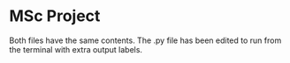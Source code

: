# MSc Project
Both files have the same contents.  The .py file has been edited to run from the terminal with extra output labels.
